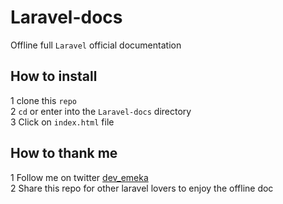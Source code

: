 # Laravel-docs
Offline full `Laravel` official documentation

## How to install

1 clone this `repo`
<br/>
2 `cd` or enter into the `Laravel-docs` directory
<br/>
3 Click on `index.html` file

## How to thank me
1 Follow me on twitter <a href='https://twitter.com/dev_emeka'>dev_emeka</a>
<br/>
2 Share this repo for other laravel lovers to enjoy the offline doc
